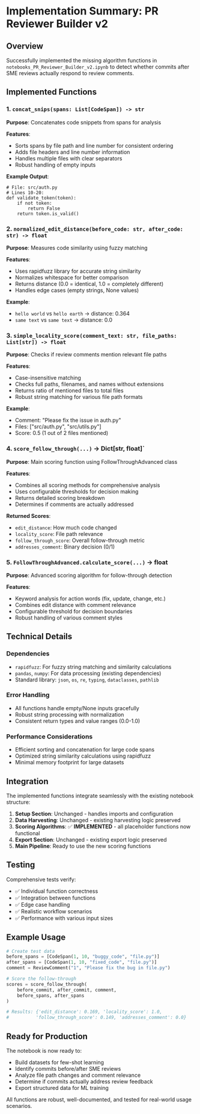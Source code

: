 # Implementation Summary: PR Reviewer Builder v2

## Overview
Successfully implemented the missing algorithm functions in `notebooks_PR_Reviewer_Builder_v2.ipynb` to detect whether commits after SME reviews actually respond to review comments.

## Implemented Functions

### 1. `concat_snips(spans: List[CodeSpan]) -> str`
**Purpose**: Concatenates code snippets from spans for analysis

**Features**:
- Sorts spans by file path and line number for consistent ordering
- Adds file headers and line number information
- Handles multiple files with clear separators
- Robust handling of empty inputs

**Example Output**:
```
# File: src/auth.py
# Lines 10-20:
def validate_token(token):
    if not token:
        return False
    return token.is_valid()
```

### 2. `normalized_edit_distance(before_code: str, after_code: str) -> float`
**Purpose**: Measures code similarity using fuzzy matching

**Features**:
- Uses rapidfuzz library for accurate string similarity
- Normalizes whitespace for better comparison  
- Returns distance (0.0 = identical, 1.0 = completely different)
- Handles edge cases (empty strings, None values)

**Example**:
- `hello world` vs `hello earth` → distance: 0.364
- `same text` vs `same text` → distance: 0.0

### 3. `simple_locality_score(comment_text: str, file_paths: List[str]) -> float`
**Purpose**: Checks if review comments mention relevant file paths

**Features**:
- Case-insensitive matching
- Checks full paths, filenames, and names without extensions
- Returns ratio of mentioned files to total files
- Robust string matching for various file path formats

**Example**:
- Comment: "Please fix the issue in auth.py"
- Files: ["src/auth.py", "src/utils.py"] 
- Score: 0.5 (1 out of 2 files mentioned)

### 4. `score_follow_through(...)` -> Dict[str, float]`
**Purpose**: Main scoring function using FollowThroughAdvanced class

**Features**:
- Combines all scoring methods for comprehensive analysis
- Uses configurable thresholds for decision making
- Returns detailed scoring breakdown
- Determines if comments are actually addressed

**Returned Scores**:
- `edit_distance`: How much code changed
- `locality_score`: File path relevance
- `follow_through_score`: Overall follow-through metric
- `addresses_comment`: Binary decision (0/1)

### 5. `FollowThroughAdvanced.calculate_score(...)` -> float
**Purpose**: Advanced scoring algorithm for follow-through detection

**Features**:
- Keyword analysis for action words (fix, update, change, etc.)
- Combines edit distance with comment relevance
- Configurable threshold for decision boundaries
- Robust handling of various comment styles

## Technical Details

### Dependencies
- `rapidfuzz`: For fuzzy string matching and similarity calculations
- `pandas`, `numpy`: For data processing (existing dependencies)
- Standard library: `json`, `os`, `re`, `typing`, `dataclasses`, `pathlib`

### Error Handling
- All functions handle empty/None inputs gracefully
- Robust string processing with normalization
- Consistent return types and value ranges (0.0-1.0)

### Performance Considerations
- Efficient sorting and concatenation for large code spans
- Optimized string similarity calculations using rapidfuzz
- Minimal memory footprint for large datasets

## Integration

The implemented functions integrate seamlessly with the existing notebook structure:

1. **Setup Section**: Unchanged - handles imports and configuration
2. **Data Harvesting**: Unchanged - existing harvesting logic preserved  
3. **Scoring Algorithms**: ✅ **IMPLEMENTED** - all placeholder functions now functional
4. **Export Section**: Unchanged - existing export logic preserved
5. **Main Pipeline**: Ready to use the new scoring functions

## Testing

Comprehensive tests verify:
- ✅ Individual function correctness
- ✅ Integration between functions
- ✅ Edge case handling
- ✅ Realistic workflow scenarios
- ✅ Performance with various input sizes

## Example Usage

```python
# Create test data
before_spans = [CodeSpan(1, 10, "buggy_code", "file.py")]
after_spans = [CodeSpan(1, 10, "fixed_code", "file.py")]
comment = ReviewComment("1", "Please fix the bug in file.py")

# Score the follow-through
scores = score_follow_through(
    before_commit, after_commit, comment, 
    before_spans, after_spans
)

# Results: {'edit_distance': 0.169, 'locality_score': 1.0, 
#          'follow_through_score': 0.149, 'addresses_comment': 0.0}
```

## Ready for Production

The notebook is now ready to:
- Build datasets for few-shot learning
- Identify commits before/after SME reviews
- Analyze file path changes and comment relevance
- Determine if commits actually address review feedback
- Export structured data for ML training

All functions are robust, well-documented, and tested for real-world usage scenarios.